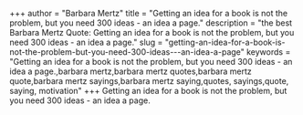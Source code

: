 +++
author = "Barbara Mertz"
title = "Getting an idea for a book is not the problem, but you need 300 ideas - an idea a page."
description = "the best Barbara Mertz Quote: Getting an idea for a book is not the problem, but you need 300 ideas - an idea a page."
slug = "getting-an-idea-for-a-book-is-not-the-problem-but-you-need-300-ideas---an-idea-a-page"
keywords = "Getting an idea for a book is not the problem, but you need 300 ideas - an idea a page.,barbara mertz,barbara mertz quotes,barbara mertz quote,barbara mertz sayings,barbara mertz saying,quotes, sayings,quote, saying, motivation"
+++
Getting an idea for a book is not the problem, but you need 300 ideas - an idea a page.
